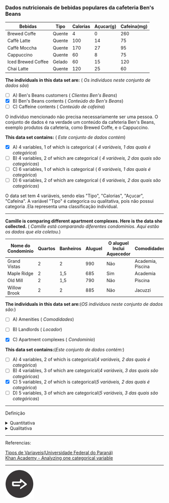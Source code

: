 ### Dados nutricionais de bebidas populares da cafeteria Ben's Beans

|Bebidas|Tipo|Calorias|Açucar(g)|Cafeina(mg)|
|----|----|----|----|----|
|Brewed Coffe|Quente|4|0|260
|Caffè Latte|Quente|100|14|75|
|Caffè	Moccha|Quente|170|27|95|
|Cappuccino|Quente|60|8|75|
|Iced Brewed Coffee|Gelado|60|15|120|
|Chai Latte	|Quente|120|25|60|


**The individuals in this data set are:** ( _Os individuos neste conjunto de dados são_)

- [ ] A) Ben's Beans customers ( _Clientes Ben's Beans_)
- [X] B) Ben's Beans contents ( _Conteúdo do Ben's Beans_)
- [ ] C) Caffeine contents ( _Conteúdo de cafeína_)

O individuo mencionado não precisa necessariamente ser uma pessoa.
O conjunto de dados é na verdade um conteúdo da cafeteria Ben's Beans, exemplo produtos da cafeteria, como Brewed Coffe, e o Cappuccino.

**This data set contains:** ( _Este conjunto de dados contém_)

- [X] A) 4 variables, 1 of which is categorical ( _4 variáveis, 1 das quais é categórica_)
- [ ] B) 4 variables, 2 of which are categorical ( _4 variáveis, 2 das quais são categóricas_)
- [ ] C) 6 variables, 1 of which is categorical ( _6 variáveis, 1 das quais é categórica_)
- [ ] D) 6 variables, 2 of which are categorical ( _6 variáveis, 2 das quais são categóricas_)

O data set tem 4 variáveis, sendo elas "Tipo", "Calorias", "Açucar", "Cafeína".
A variável "Tipo" é categorica ou qualitativa, pois não possui categoria .Ela representa uma classificação individual.

------------------------------
**Camille is comparing different apartment complexes. Here is the data she collected.** ( *Camille está comparando diferentes condominios. Aqui estão os dados que ela coletou.*)


Nome do Condominio | Quartos | Banheiros | Aluguel | O aluguel Inclui Aquecedor | Comodidades|
| - | - | - | - | - | - |
| Grand Vistas | 2 | 2 | 990 | Não | Academia, Piscina |
|Maple Ridge | 2 | 1,5 | 685 | Sim | Academia |
| Old Mill | 2 | 1,5 | 790 | Não | Piscina |
| Willow Brook | 2 | 2 | 885 | Não | Jacuzzi |


**The individuals in this data set are:**(_OS individuos neste conjunto de dados são:_)

- [ ] A) Amenities ( _Comodidades_)
- [ ] B) Landlords ( _Locador_)
- [X] C) Apartment complexes ( _Condominio_)


**This data set contains:**(_Este conjunto de dados contém:_)

- [ ] A) 4 variables, 2 of which is categorical(_4 variáveis, 2 das quais é categórica_)
- [ ] B) 4 variables, 3 of which are categorical(_4 variáveis, 3 das quais são categóricas_)
- [X] C) 5 variables, 2 of which is categorical(_5 variáveis, 2 das quais é categórica_)
- [ ] D) 5 variables, 3 of which are categorical(_5 variáveis, 3 das quais são categóricas_)

------------------------------
Definição
<details>
<summary>Quantitativa</summary>
São categorias que podem ser medidas em uma escola quantitativa, ou seja, apresentam valores numéricos que fazem sentido. Podem ser contínuas ou discretas
</details>
<details>
<summary>Qualitativa</summary>
são as características que não possuem valores quantitativos, mas, ao contrário, são definidas por várias categorias, ou seja, representam uma classificação dos indivíduos. Podem ser nominais ou ordinais.
Variáveis nominais: não existe ordenação dentre as categorias. Exemplos: sexo, cor dos olhos, fumante/não fumante, doente/sadio.
Variáveis ordinais: existe uma ordenação entre as categorias. Exemplos: escolaridade (1o, 2o, 3o graus), estágio da doença (inicial, intermediário, terminal), mês de observação (janeiro, fevereiro,..., dezembro).
</details>

------------------------------


Referencias:

[Tipos de Variaveis(Universidade Federal do Paraná)](http://leg.ufpr.br/~silvia/CE055/node8.html)<br>
[Khan Academy - Analyzing one categorical variable](https://www.khanacademy.org/math/ap-statistics/analyzing-categorical-ap/analyzing-one-categorical-variable/v/identifying-individuals-variables-and-categorical-variables-in-a-data-set)

------------------------------

[![](images/next.jpg)](Aula02.md)
